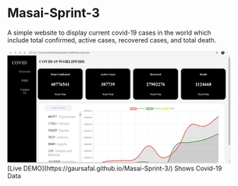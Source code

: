 # Masai-Sprint-3
A simple website to display current covid-19 cases in the world which include total confirmed, active cases, recovered cases, and total death.


<img src= "Images/Screenshot%20(196).png">
[Live DEMO](https://gaursafal.github.io/Masai-Sprint-3/) Shows Covid-19 Data
